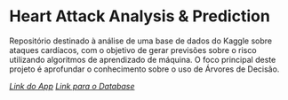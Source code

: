 # Heart Attack Analysis & Prediction

Repositório destinado à análise de uma base de dados do Kaggle sobre ataques cardíacos, com o objetivo de gerar previsões sobre o risco utilizando algoritmos de aprendizado de máquina. O foco principal deste projeto é aprofundar o conhecimento sobre o uso de Árvores de Decisão.

*[Link do App](https://www.kaggle.com/datasets/andrewmvd/heart-failure-clinical-data/data)*
*[Link para o Database](https://www.kaggle.com/datasets/andrewmvd/heart-failure-clinical-data/data)*

